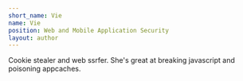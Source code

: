 ```yaml
---
short_name: Vie
name: Vie
position: Web and Mobile Application Security
layout: author
---
```

Cookie stealer and web ssrfer. She's great at breaking javascript and poisoning appcaches.